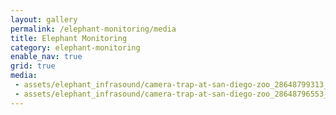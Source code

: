 ```yaml
---
layout: gallery
permalink: /elephant-monitoring/media
title: Elephant Monitoring
category: elephant-monitoring
enable_nav: true
grid: true
media: 
 - assets/elephant_infrasound/camera-trap-at-san-diego-zoo_28648799313_o.jpg
 - assets/elephant_infrasound/camera-trap-at-san-diego-zoo_28648796553_o.jpg
---
```

